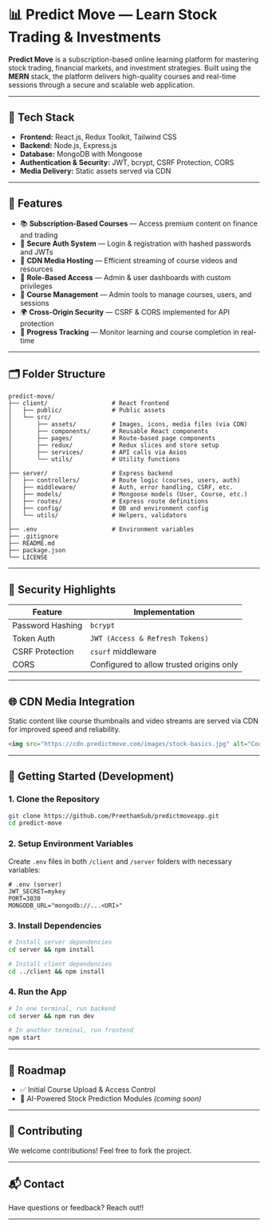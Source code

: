 # 📊 Predict Move — Learn Stock Trading & Investments

**Predict Move** is a subscription-based online learning platform for mastering stock trading, financial markets, and investment strategies. Built using the **MERN** stack, the platform delivers high-quality courses and real-time sessions through a secure and scalable web application.

---

## 🔧 Tech Stack

- **Frontend:** React.js, Redux Toolkit, Tailwind CSS
- **Backend:** Node.js, Express.js
- **Database:** MongoDB with Mongoose
- **Authentication & Security:** JWT, bcrypt, CSRF Protection, CORS
- **Media Delivery:** Static assets served via CDN

---

## 🚀 Features

- 📚 **Subscription-Based Courses** — Access premium content on finance and trading  
- 🔐 **Secure Auth System** — Login & registration with hashed passwords and JWTs  
- 📡 **CDN Media Hosting** — Efficient streaming of course videos and resources  
- 🔄 **Role-Based Access** — Admin & user dashboards with custom privileges  
- 🧾 **Course Management** — Admin tools to manage courses, users, and sessions  
- 🌍 **Cross-Origin Security** — CSRF & CORS implemented for API protection  
- 🧠 **Progress Tracking** — Monitor learning and course completion in real-time

---

## 🗂️ Folder Structure

```
predict-move/
├── client/                  # React frontend
│   ├── public/              # Public assets
│   └── src/
│       ├── assets/          # Images, icons, media files (via CDN)
│       ├── components/      # Reusable React components
│       ├── pages/           # Route-based page components
│       ├── redux/           # Redux slices and store setup
│       ├── services/        # API calls via Axios
│       └── utils/           # Utility functions
│
├── server/                  # Express backend
│   ├── controllers/         # Route logic (courses, users, auth)
│   ├── middleware/          # Auth, error handling, CSRF, etc.
│   ├── models/              # Mongoose models (User, Course, etc.)
│   ├── routes/              # Express route definitions
│   ├── config/              # DB and environment config
│   └── utils/               # Helpers, validators
│
├── .env                     # Environment variables
├── .gitignore
├── README.md
├── package.json
└── LICENSE
```

---

## 🔐 Security Highlights

| Feature            | Implementation                             |
|--------------------|---------------------------------------------|
| Password Hashing   | `bcrypt`                                    |
| Token Auth         | `JWT (Access & Refresh Tokens)`             |
| CSRF Protection    | `csurf` middleware                          |
| CORS               | Configured to allow trusted origins only    |

---

## 🌐 CDN Media Integration

Static content like course thumbnails and video streams are served via CDN for improved speed and reliability.

```html
<img src="https://cdn.predictmove.com/images/stock-basics.jpg" alt="Course Image" />
```

---

## 🧪 Getting Started (Development)

### 1. Clone the Repository

```bash
git clone https://github.com/PreethamSub/predictmoveapp.git
cd predict-move
```

### 2. Setup Environment Variables

Create `.env` files in both `/client` and `/server` folders with necessary variables:

```env
# .env (server)
JWT_SECRET=mykey
PORT=3030
MONGODB_URL="mongodb://...<URI>"
```

### 3. Install Dependencies

```bash
# Install server dependencies
cd server && npm install

# Install client dependencies
cd ../client && npm install
```

### 4. Run the App

```bash
# In one terminal, run backend
cd server && npm run dev

# In another terminal, run frontend
npm start
```

---

## 🌱 Roadmap

- ✅ Initial Course Upload & Access Control   
- 🧠 AI-Powered Stock Prediction Modules *(coming soon)* 

---

## 🤝 Contributing

We welcome contributions! Feel free to fork the project.

---

## 📬 Contact

Have questions or feedback? Reach out!!

---
